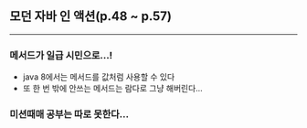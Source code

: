 ## 모던 자바 인 액션(p.48 ~ p.57)

---

### 메서드가 일급 시민으로...!

- java 8에서는 메서드를 값처럼 사용할 수 있다
- 또 한 번 밖에 안쓰는 메서드는 람다로 그냥 해버린다...

### 미션때매 공부는 따로 못한다...
